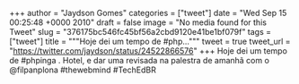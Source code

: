 
+++
author = "Jaydson Gomes"
categories = ["tweet"]
date = "Wed Sep 15 00:25:48 +0000 2010"
draft = false
image = "No media found for this Tweet"
slug = "376175bc546fc45bf56a2cbd9120e41be1bf079f"
tags = ["tweet"]
title = """Hoje dei um tempo de #php..."""
tweet = true
tweet_url = "https://twitter.com/jaydson/status/24522866576"
+++
Hoje dei um tempo de #phpinga . Hotel, e dar uma revisada na palestra de amanhã com o @filpanplona #thewebmind #TechEdBR
